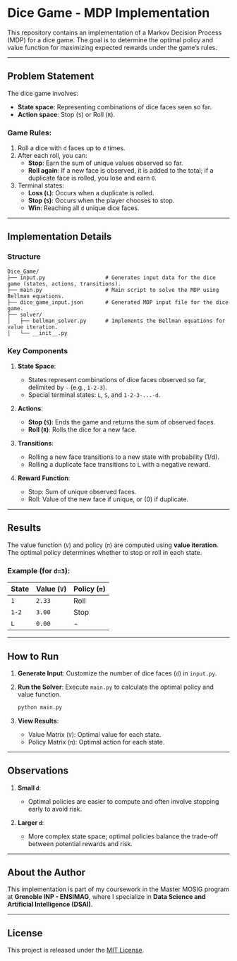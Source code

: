
# Dice Game - MDP Implementation

This repository contains an implementation of a Markov Decision Process (MDP) for a dice game. The goal is to determine the optimal policy and value function for maximizing expected rewards under the game’s rules.

---

## Problem Statement

The dice game involves:
- **State space**: Representing combinations of dice faces seen so far.
- **Action space**: Stop (`S`) or Roll (`R`).

### Game Rules:
1. Roll a dice with `d` faces up to `d` times.
2. After each roll, you can:
   - **Stop**: Earn the sum of unique values observed so far.
   - **Roll again**: If a new face is observed, it is added to the total; if a duplicate face is rolled, you lose and earn `0`.
3. Terminal states:
   - **Loss (`L`)**: Occurs when a duplicate is rolled.
   - **Stop (`S`)**: Occurs when the player chooses to stop.
   - **Win**: Reaching all `d` unique dice faces.

---

## Implementation Details

### Structure

```
Dice_Game/
├── input.py                   # Generates input data for the dice game (states, actions, transitions).
├── main.py                    # Main script to solve the MDP using Bellman equations.
├── dice_game_input.json       # Generated MDP input file for the dice game.
├── solver/
│   ├── bellman_solver.py      # Implements the Bellman equations for value iteration.
│   └── __init__.py
```

### Key Components

1. **State Space**:
   - States represent combinations of dice faces observed so far, delimited by `-` (e.g., `1-2-3`).
   - Special terminal states: `L`, `S`, and `1-2-3-...-d`.

2. **Actions**:
   - **Stop (`S`)**: Ends the game and returns the sum of observed faces.
   - **Roll (`R`)**: Rolls the dice for a new face.

3. **Transitions**:
   - Rolling a new face transitions to a new state with probability \(1/d\).
   - Rolling a duplicate face transitions to `L` with a negative reward.

4. **Reward Function**:
   - Stop: Sum of unique observed faces.
   - Roll: Value of the new face if unique, or \(0\) if duplicate.

---

## Results

The value function (`V`) and policy (`π`) are computed using **value iteration**. The optimal policy determines whether to stop or roll in each state.

### Example (for `d=3`):

| State     | Value (`V`) | Policy (`π`) |
|-----------|-------------|--------------|
| `1`       | `2.33`      | Roll         |
| `1-2`     | `3.00`      | Stop         |
| `L`       | `0.00`      | -            |

---

## How to Run

1. **Generate Input**:
   Customize the number of dice faces (`d`) in `input.py`.

2. **Run the Solver**:
   Execute `main.py` to calculate the optimal policy and value function.

   ```bash
   python main.py
   ```

3. **View Results**:
   - Value Matrix (`V`): Optimal value for each state.
   - Policy Matrix (`π`): Optimal action for each state.

---

## Observations

1. **Small `d`**:
   - Optimal policies are easier to compute and often involve stopping early to avoid risk.

2. **Larger `d`**:
   - More complex state space; optimal policies balance the trade-off between potential rewards and risk.

---

## About the Author

This implementation is part of my coursework in the Master MOSIG program at **Grenoble INP - ENSIMAG**, where I specialize in **Data Science and Artificial Intelligence (DSAI)**.

---

## License

This project is released under the [MIT License](LICENSE).

